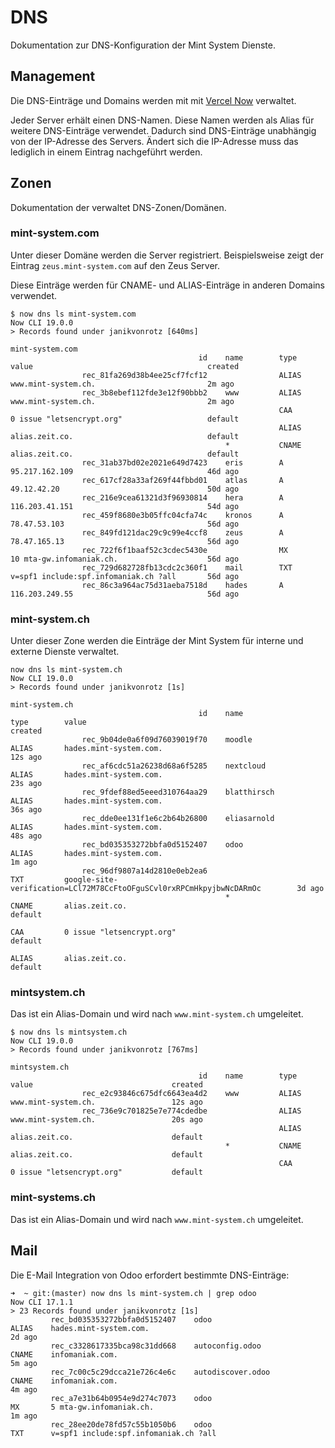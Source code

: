 # DNS

Dokumentation zur DNS-Konfiguration der Mint System Dienste.

## Management

Die DNS-Einträge und Domains werden mit mit [Vercel Now](https://vercel.com/docs/now-cli#commands/dns) verwaltet.

Jeder Server erhält einen DNS-Namen. Diese Namen werden als Alias für weitere DNS-Einträge verwendet. Dadurch sind DNS-Einträge unabhängig von der IP-Adresse des Servers. Ändert sich die IP-Adresse muss das lediglich in einem Eintrag nachgeführt werden.

## Zonen

Dokumentation der verwaltet DNS-Zonen/Domänen.

### mint-system.com

Unter dieser Domäne werden die Server registriert. Beispielsweise zeigt der Eintrag `zeus.mint-system.com` auf den Zeus Server.

Diese Einträge werden für CNAME- und ALIAS-Einträge in anderen Domains verwendet.

```
$ now dns ls mint-system.com
Now CLI 19.0.0
> Records found under janikvonrotz [640ms]

mint-system.com
                                          id    name        type        value                                       created
                rec_81fa269d38b4ee25cf7fcf12                ALIAS       www.mint-system.ch.                         2m ago
                rec_3b8ebef112fde3e12f90bbb2    www         ALIAS       www.mint-system.ch.                         2m ago
                                                            CAA         0 issue "letsencrypt.org"                   default
                                                            ALIAS       alias.zeit.co.                              default
                                                *           CNAME       alias.zeit.co.                              default
                rec_31ab37bd02e2021e649d7423    eris        A           95.217.162.109                              46d ago
                rec_617cf28a33af269f44fbbd01    atlas       A           49.12.42.20                                 50d ago
                rec_216e9cea61321d3f96930814    hera        A           116.203.41.151                              54d ago
                rec_459f8680e3b05ffc04cfa74c    kronos      A           78.47.53.103                                56d ago
                rec_849fd121dac29c9c99e4ccf8    zeus        A           78.47.165.13                                56d ago
                rec_722f6f1baaf52c3cdec5430e                MX          10 mta-gw.infomaniak.ch.                    56d ago
                rec_729d682728fb13cdc2c360f1    mail        TXT         v=spf1 include:spf.infomaniak.ch ?all       56d ago
                rec_86c3a964ac75d31aeba7518d    hades       A           116.203.249.55                              56d ago
```

### mint-system.ch

Unter  dieser Zone werden die Einträge der Mint System für interne und externe Dienste verwaltet.

```
now dns ls mint-system.ch
Now CLI 19.0.0
> Records found under janikvonrotz [1s]

mint-system.ch
                                          id    name                type        value                                                                       created
                rec_9b04de0a6f09d76039019f70    moodle              ALIAS       hades.mint-system.com.                                                      12s ago
                rec_af6cdc51a26238d68a6f5285    nextcloud           ALIAS       hades.mint-system.com.                                                      23s ago
                rec_9fdef88ed5eeed310764aa29    blatthirsch         ALIAS       hades.mint-system.com.                                                      36s ago
                rec_dde0ee131f1e6c2b64b26800    eliasarnold         ALIAS       hades.mint-system.com.                                                      48s ago
                rec_bd035353272bbfa0d5152407    odoo                ALIAS       hades.mint-system.com.                                                      1m ago
                rec_96df9807a14d2810e0eb2ea6                        TXT         google-site-verification=LCl72M78CcFtoOFguSCvl0rxRPCmHkpyjbwNcDARmOc        3d ago
                                                *                   CNAME       alias.zeit.co.                                                              default
                                                                    CAA         0 issue "letsencrypt.org"                                                   default
                                                                    ALIAS       alias.zeit.co.                                                              default
```

### mintsystem.ch

Das ist ein Alias-Domain und wird nach `www.mint-system.ch` umgeleitet.

```
$ now dns ls mintsystem.ch
Now CLI 19.0.0
> Records found under janikvonrotz [767ms]

mintsystem.ch
                                          id    name        type        value                               created
                rec_e2c93846c675dfc6643ea4d2    www         ALIAS       www.mint-system.ch.                 12s ago
                rec_736e9c701825e7e774cdedbe                ALIAS       www.mint-system.ch.                 20s ago
                                                            ALIAS       alias.zeit.co.                      default
                                                *           CNAME       alias.zeit.co.                      default
                                                            CAA         0 issue "letsencrypt.org"           default
```

### mint-systems.ch

Das ist ein Alias-Domain und wird nach `www.mint-system.ch` umgeleitet.

## Mail

Die E-Mail Integration von Odoo erfordert bestimmte DNS-Einträge:

```
➜  ~ git:(master) now dns ls mint-system.ch | grep odoo
Now CLI 17.1.1
> 23 Records found under janikvonrotz [1s]
         rec_bd035353272bbfa0d5152407    odoo                        ALIAS    hades.mint-system.com.                                                      2d ago
         rec_c3328617335bca98c31dd668    autoconfig.odoo             CNAME    infomaniak.com.                                                             5m ago
         rec_7c00c5c29dcca21e726c4e6c    autodiscover.odoo           CNAME    infomaniak.com.                                                             4m ago
         rec_a7e31b64b0954e9d274c7073    odoo                        MX       5 mta-gw.infomaniak.ch.                                                     1m ago
         rec_28ee20de78fd57c55b1050b6    odoo                        TXT      v=spf1 include:spf.infomaniak.ch ?all   
```